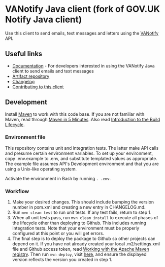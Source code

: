 # VANotify Java client (fork of GOV.UK Notify Java client)

Use this client to send emails, text messages and letters using the [VANotify](https://notifications.va.gov) API.

## Useful links

- [Documentation](https://github.com/department-of-veterans-affairs/notifications-java-client/blob/main/DOCUMENTATION.md) - For developers interested in using the VANotify Java client to send emails and text messages
- [Artifact repository](https://github.com/department-of-veterans-affairs/notifications-java-client/packages/990487)
- [Changelog](https://github.com/department-of-veterans-affairs/notifications-java-client/blob/main/CHANGELOG.md)
- [Contributing to this client](https://github.com/department-of-veterans-affairs/notifications-java-client/blob/main/CONTRIBUTING.md)

## Development

Install [Maven](https://maven.apache.org) to work with this code base.  If you are not familiar with Maven, read through [Maven in 5 Minutes](https://maven.apache.org/guides/getting-started/maven-in-five-minutes.html).  Also read [Introduction to the Build Lifecycle](https://maven.apache.org/guides/introduction/introduction-to-the-lifecycle.html).

### Environment file

This repository contains unit and integration tests.  The latter make API calls and presume certain environment variables.  To set up your environment, copy .env.example to .env, and substitute templated values as appropriate.  The example file assumes API's Development environment and that you are using a Unix-like operating system.

Activate the environment in Bash by running `. .env`.

### Workflow

1. Make your desired changes.  This should include bumping the version number in pom.xml and creating a new entry in CHANGELOG.md.
2. Run `mvn clean test` to run unit tests.  If any test fails, return to step 1.
3. When all unit tests pass, run `mvn clean install` to execute all phases of the lifecycle other than deploying to Github.  This includes running integration tests.  Note that your environment must be properly configured at this point or you will get errors.
4. The final step is to deploy the package to Github so other projects can depend on it.  If you have not already created your local .m2/settings.xml file and Github access token, read [Working with the Apache Maven registry](https://docs.github.com/en/packages/working-with-a-github-packages-registry/working-with-the-apache-maven-registry).  Then run `mvn deploy`, visit [here](https://github.com/department-of-veterans-affairs/notifications-java-client/packages/990487), and ensure the displayed version reflects the version you created in step 1.
